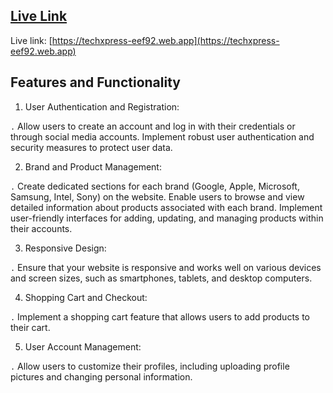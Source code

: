 ## [Live Link](https://techxpress-eef92.web.app)

Live link: [https://techxpress-eef92.web.app](https://techxpress-eef92.web.app)

## Features and Functionality

1. User Authentication and Registration:

`.` Allow users to create an account and log in with their credentials or through social media accounts. Implement robust user authentication and security measures to protect user data.

2. Brand and Product Management:

`.` Create dedicated sections for each brand (Google, Apple, Microsoft, Samsung, Intel, Sony) on the website. Enable users to browse and view detailed information about products associated with each brand. Implement user-friendly interfaces for adding, updating, and managing products within their accounts.

3. Responsive Design:

`.` Ensure that your website is responsive and works well on various devices and screen sizes, such as smartphones, tablets, and desktop computers.

4. Shopping Cart and Checkout:

`.` Implement a shopping cart feature that allows users to add products to their cart.

5. User Account Management:

`.` Allow users to customize their profiles, including uploading profile pictures and changing personal information.
